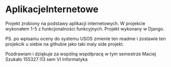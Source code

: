 # AplikacjeInternetowe
Projekt zrobiony na podstawy aplikacji internetowych.
W projekcie wykonałem 1-5 z funkcjonalności funkcyjnych.
Projekt wykonany w Django.

PS. po wpisaniu oceny do systemu USOS zmienie ten readme i zostawie ten projekcik u siebie na githubie jako taki maly side projekt.

Pozdrawiam i dziękuje za wspólną współpracę w tym semestrze
Maciej Szukało 155327 l13 sem VI Informatyka
